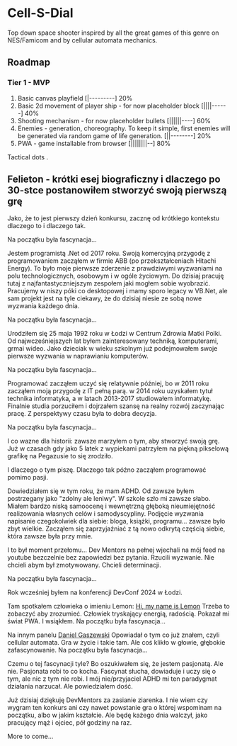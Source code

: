 # Cell-S-Dial
Top down space shooter inspired by all the great games of this genre on NES/Famicom and by cellular automata mechanics.

## Roadmap
### Tier 1 - MVP
1. Basic canvas playfield [|---------] 20%
2. Basic 2d movement of player ship - for now placeholder block [||||------] 40%
3. Shooting mechanism - for now placeholder bullets [||||||----] 60%
4. Enemies - generation, choreography. To keep it simple, first enemies will be generated via random game of life generation. [||--------] 20%
5. PWA - game installable from browser [||||||||--] 80%

Tactical dots
.

## Felieton - krótki esej biograficzny i dlaczego po 30-stce postanowiłem stworzyć swoją pierwszą grę
Jako, że to jest pierwszy dzień konkursu, zacznę od krótkiego kontekstu dlaczego to i dlaczego tak.

Na początku była fascynacja...

Jestem programistą .Net od 2017 roku.
Swoją komercyjną przygodę z programowaniem zacząłem w firmie ABB (po przekształceniach Hitachi Energy).
To było moje pierwsze zderzenie z prawdziwymi wyzwaniami na polu technologicznych, osobowym i w ogóle życiowym.
Do dzisiaj pracuję tutaj z najfantastyczniejszym zespołem jaki mogłem sobie wyobrazić.
Pracujemy w niszy póki co desktopowej i mamy sporo legacy w VB.Net, ale sam projekt jest na tyle ciekawy, że do dzisiaj niesie ze sobą nowe wyzwania każdego dnia.

Na początku była fascynacja...

Urodziłem się 25 maja 1992 roku w Łodzi w Centrum Zdrowia Matki Polki.
Od najwcześniejszych lat byłem zainteresowany techniką, komputerami, grmai wideo.
Jako dzieciak w wieku szkolnym już podejmowałem swoje pierwsze wyzwania w naprawianiu komputerów.

Na początku była fascynacja...

Programować zacząłem uczyć się relatywnie później, bo w 2011 roku zacząłem moją przygodę z IT pełną parą.
w 2014 roku uzyskałem tytuł technika informatyka, a w latach 2013-2017 studiowałem informatykę.
Finalnie studia porzuciłem i dojrzałem szansę na realny rozwój zaczynając pracę.
Z perspektywy czasu była to dobra decyzja.

Na początku była fascynacja...

I co wazne dla historii: zawsze marzyłem o tym, aby stworzyć swoją grę.
Już w czasach gdy jako 5 latek z wypiekami patrzyłem na piękną pikselową grafikę na Pegazusie to się zrodziło.

I dlaczego o tym piszę. Dlaczego tak późno zacząłem programować pomimo pasji.

Dowiedziałem się w tym roku, że mam ADHD.
Od zawsze byłem postrzegany jako "zdolny ale leniwy".
W szkole szło mi zawsze słabo.
Miałem bardzo niską samoocenę i wewnętrzną głęboką nieumiejętność realizowania własnych celów i samodyscypliny.
Podjęcie wyzwania napisanie czegokolwiek dla siebie: bloga, książki, programu... zawsze było zbyt wielkie.
Zacząłem się zaprzyjaźniać z tą nowo odkrytą częścią siebie, która zawsze była przy mnie.

I to był moment przełomu...
Dev Mentors na pełnej wjechali na mój feed na youtube bezczelnie bez zapowiedzi bez pytania.
Rzucili wyzwanie. Nie chcieli abym był zmotywowany. Chcieli determinacji.

Na początku była fascynacja...

Rok wcześniej byłem na konferencji DevConf 2024 w Łodzi.

Tam spotkałem człowieka o imieniu Lemon: [Hi, my name is Lemon](https://ahoylemon.xyz/)
Trzeba to zobaczyć aby zrozumieć. Człowiek tryskający energią, radością. Pokazał mi świat PWA. I wsiąkłem. Na początku była fascynacja...

Na innym panelu [Daniel Gaszewski](https://www.linkedin.com/in/daniel-gaszewski-62a9a810b/?originalSubdomain=se)
Opowiadał o tym co już znałem, czyli cellular automata. Gra w życie i takie tam. Ale coś klikło w głowie, głębokie zafascynowanie. Na początku była fascynacja... 

Czemu o tej fascynacji tyle? Bo oszukiwałem się, że jestem pasjonatą. Ale nie. Pasjonata robi to co kocha. Fascynat słucha, dowiaduje i uczy się o tym, ale nic z tym nie robi.
I mój nie/przyjaciel ADHD mi ten paradygmat działania narzucał. Ale powiedziałem dość.

Już dzisiaj dziękuję DevMentors za zasianie ziarenka. I nie wiem czy wygram ten konkurs ani czy nawet powstanie gra o której wspominam na początku, albo w jakim kształcie.
Ale będę każego dnia walczył, jako pracujący mąż i ojciec, pół godziny na raz.

More to come...

